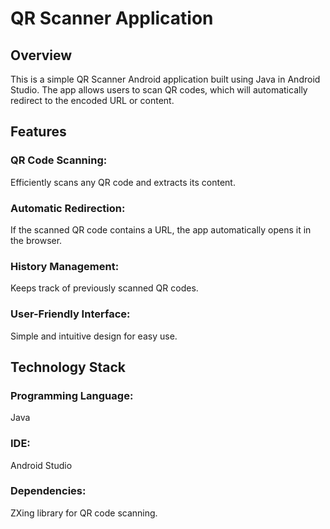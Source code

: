 <h1>QR Scanner Application</h1>

<h2>Overview</h2>
This is a simple QR Scanner Android application built using Java in Android Studio. The app allows users to scan QR codes, which will automatically redirect to the encoded URL or content.

<h2>Features</h2>
<h3>QR Code Scanning:</h3> Efficiently scans any QR code and extracts its content.<br>
<h3>Automatic Redirection:</h3> If the scanned QR code contains a URL, the app automatically opens it in the browser.<br>
<h3>History Management:</h3> Keeps track of previously scanned QR codes.<br>
<h3>User-Friendly Interface:</h3> Simple and intuitive design for easy use.<br>

<h2>Technology Stack</h2>
<h3>Programming Language:</h3> Java<br>
<h3>IDE:</h3> Android Studio<br>
<h3>Dependencies:</h3> ZXing library for QR code scanning.<br>
